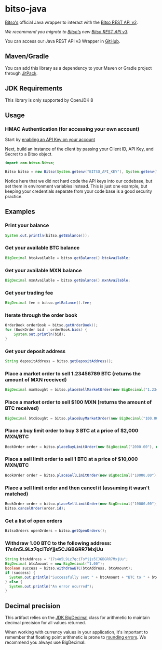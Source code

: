 # bitso-java
[Bitso's](https://bitso.com) official Java wrapper to interact with the [Bitso REST API v2](https://bitso.com/api_info/v2).

*We recommend you migrate to [Bitso's](https://bitso.com) new [Bitso REST API v3](https://bitso.com/api_info).*

You can access our Java REST API v3 Wrapper in [GitHub](https://github.com/bitsoex/bitso-java/).

## Maven/Gradle

You can add this library as a dependency to your Maven or Gradle project through [JitPack](https://jitpack.io/#bitsoex/bitso-java).

## JDK Requirements
This library is only supported by OpenJDK 8

## Usage

### HMAC Authentication (for accessing your own account)

Start by [enabling an API Key on your account](https://bitso.com/api_setup)

Next, build an instance of the client by passing your Client ID, API Key, and Secret to a Bitso object.

```java
import com.bitso.Bitso;

Bitso bitso = new Bitso(System.getenv("BITSO_API_KEY"), System.getenv("BITSO_API_SECRET"), System.getenv("BITSO_CLIENT_ID"));
```

Notice here that we did not hard code the API keys into our codebase, but set them in environment variables instead. This is just one example, but keeping your credentials separate from your code base is a good security practice.

## Examples

### Print your balance

```java
System.out.println(bitso.getBalance());
```

### Get your available BTC balance

```java
BigDecimal btcAvailable = bitso.getBalance().btcAvailable;
```

### Get your available MXN balance

```java
BigDecimal mxnAvailable = bitso.getBalance().mxnAvailable;
```

### Get your trading fee

```java
BigDecimal fee = bitso.getBalance().fee;
```

### Iterate through the order book

```java
OrderBook orderBook = bitso.getOrderBook();
for (BookOrder bid : orderBook.bids) {
    System.out.println(bid);
}
```

### Get your deposit address

```java
String depositAddress = bitso.getDepositAddress();
```

### Place a market order to sell 1.23456789 BTC (returns the amount of MXN received)

```java
BigDecimal mxnBought = bitso.placeSellMarketOrder(new BigDecimal("1.23456789"));
```

### Place a market order to sell $100 MXN (returns the amount of BTC received)

```java
BigDecimal btcBought = bitso.placeBuyMarketOrder(new BigDecimal("100.00"));
```

### Place a buy limit order to buy 3 BTC at a price of $2,000 MXN/BTC

```java
BookOrder order = bitso.placeBuyLimitOrder(new BigDecimal("2000.00"), new BigDecimal("3"));
```

### Place a sell limit order to sell 1 BTC at a price of $10,000 MXN/BTC

```java
BookOrder order = bitso.placeSellLimitOrder(new BigDecimal("10000.00"), new BigDecimal("1"));
```

### Place a sell limit order and then cancel it (assuming it wasn't matched)

```java
BookOrder order = bitso.placeSellLimitOrder(new BigDecimal("10000.00"), new BigDecimal("1"));
bitso.cancelOrder(order.id);
```

### Get a list of open orders

```java
BitsoOrders openOrders = bitso.getOpenOrders();
```

### Withdraw 1.00 BTC to the following address: 17s4n5L9Lz7qciToYjjs5CJGBGRR7MxjUu

```java
String btcAddress = "17s4n5L9Lz7qciToYjjs5CJGBGRR7MxjUu";
BigDecimal btcAmount = new BigDecimal("1.00");
boolean success = bitso.withdrawBTC(btcAddress, btcAmount);
if (success) {
  System.out.println("Successfully sent " + btcAmount + "BTC to " + btcAddress);
} else {
  System.out.println("An error ocurred");
}
```

## Decimal precision

This artifact relies on the [JDK BigDecimal](http://docs.oracle.com/javase/7/docs/api/java/math/BigDecimal.html) class for arithmetic to maintain decimal precision for all values returned.

When working with currency values in your application, it's important to remember that floating point arithmetic is prone to [rounding errors](http://en.wikipedia.org/wiki/Round-off_error). We recommend you always use BigDecimal.
